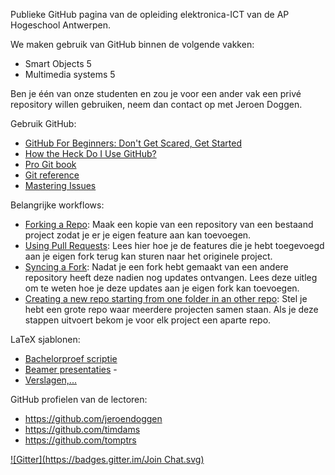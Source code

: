Publieke GitHub pagina van de opleiding elektronica-ICT van de AP Hogeschool Antwerpen.

We maken gebruik van GitHub binnen de volgende vakken:
 - Smart Objects 5
 - Multimedia systems 5

Ben je één van onze studenten en zou je voor een ander vak een privé repository willen gebruiken, neem dan contact op met Jeroen Doggen.

Gebruik GitHub:
 - [GitHub For Beginners: Don't Get Scared, Get Started](http://readwrite.com/2013/09/30/understanding-github-a-journey-for-beginners-part-1 "GitHub For Beginners: Don't Get Scared, Get Started")
 - [How the Heck Do I Use GitHub?](http://lifehacker.com/github-is-a-git-remote-repository-hosted-on-the-cloud-465274162 "How the Heck Do I Use GitHub?")
 - [Pro Git book](http://git-scm.com/book "Pro Git book")
 - [Git reference](http://gitref.org/ "Git reference")
 - [Mastering Issues](https://guides.github.com/features/issues/ "Mastering Issues")

Belangrijke workflows:
 - [Forking a Repo](https://help.github.com/articles/fork-a-repo "Forking a Repo"): Maak een kopie van een repository van een bestaand project zodat je er je eigen feature aan kan toevoegen.
 - [Using Pull Requests](https://help.github.com/articles/using-pull-requests "Using Pull Requests"): Lees hier hoe je de features die je hebt toegevoegd aan je eigen fork terug kan sturen naar het originele project.
 - [Syncing a Fork](https://help.github.com/articles/syncing-a-fork "Syncing a Fork"): Nadat je een fork hebt gemaakt van een andere repository heeft deze nadien nog updates ontvangen. Lees deze uitleg om te weten hoe je deze updates aan je eigen fork kan toevoegen.
 - [Creating a new repo starting from one folder in an other repo](http://jamesreubenknowles.com/how-to-extract-a-subdirectory-as-a-new-git-repository-1566 "Creating a new repo starting from one folder in an other repo"): Stel je hebt een grote repo waar meerdere projecten samen staan. Als je deze stappen uitvoert bekom je voor elk project een aparte repo.

LaTeX sjablonen:
 - [Bachelorproef scriptie](https://github.com/AP-Elektronica-ICT/AP-LaTeX-thesis-template "Bachelorproef scriptie") 
 - [Beamer presentaties](https://github.com/AP-Elektronica-ICT/AP-LaTeX-beamer-template "Beamer presentaties") -
 - [Verslagen,...](https://github.com/jeroendoggen/latex-templates "Verslagen,..") 

GitHub profielen van de lectoren:
 - https://github.com/jeroendoggen
 - https://github.com/timdams
 - https://github.com/tomptrs

[![Gitter](https://badges.gitter.im/Join Chat.svg)](https://gitter.im/AP-Elektronica-ICT/AP-Elektronica-ICT?utm_source=badge&utm_medium=badge&utm_campaign=pr-badge&utm_content=badge)
